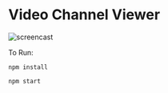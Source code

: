 # Video Channel Viewer

![screencast](http://g.recordit.co/huJOtA0Vqu.gif)

To Run:

`npm install`

`npm start`
